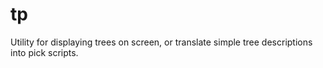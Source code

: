 # tp
Utility for displaying trees on screen, or translate simple tree descriptions into pick scripts.
